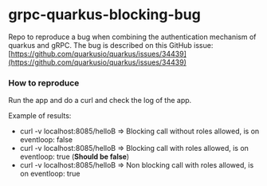# grpc-quarkus-blocking-bug

Repo to reproduce a bug when combining the authentication mechanism of quarkus and gRPC.
The bug is described on this GitHub issue: [https://github.com/quarkusio/quarkus/issues/34439](https://github.com/quarkusio/quarkus/issues/34439)

### How to reproduce

Run the app and do a curl and check the log of the app.

Example of results:
- curl -v localhost:8085/helloB => Blocking call without roles allowed, is on eventloop: false
- curl -v localhost:8085/helloB => Blocking call with roles allowed, is on eventloop: true (**Should be false**)
- curl -v localhost:8085/helloB => Non blocking call  with roles allowed, is on eventloop: true